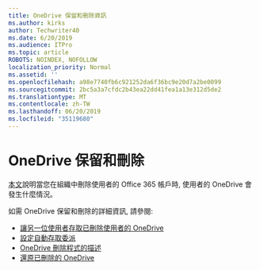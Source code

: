 ```yaml
---
title: OneDrive 保留和刪除資訊
ms.author: kirks
author: Techwriter40
ms.date: 6/20/2019
ms.audience: ITPro
ms.topic: article
ROBOTS: NOINDEX, NOFOLLOW
localization_priority: Normal
ms.assetid: ''
ms.openlocfilehash: a98e7740fb6c921252da6f36bc9e20d7a2be0099
ms.sourcegitcommit: 2bc5a3a7cfdc2b43ea22dd41fea1a13e312d5de2
ms.translationtype: MT
ms.contentlocale: zh-TW
ms.lasthandoff: 06/20/2019
ms.locfileid: "35119680"
---
```

# <a name="onedrive-retention-and-deletion"></a>OneDrive 保留和刪除

[本文](https://docs.microsoft.com/onedrive/restore-deleted-onedrive)說明當您在組織中刪除使用者的 Office 365 帳戶時, 使用者的 OneDrive 會發生什麼情況。

如需 OneDrive 保留和刪除的詳細資訊, 請參閱:

- [讓另一位使用者存取已刪除使用者的 OneDrive](https://docs.microsoft.com/onedrive/retention-and-deletion#give-another-user-access-to-a-deleted-users-onedrive)
- [設定自動存取委派](https://docs.microsoft.com/onedrive/retention-and-deletion#configure-automatic-access-delegation)
- [OneDrive 刪除程式的描述](https://docs.microsoft.com/onedrive/retention-and-deletion#the-onedrive-deletion-process)
- [還原已刪除的 OneDrive](https://docs.microsoft.com/onedrive/retention-and-deletion#configure-automatic-access-delegation)